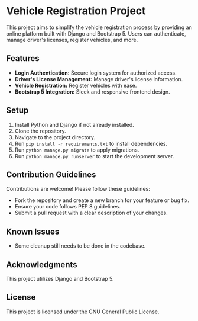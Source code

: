 
# Vehicle Registration Project

This project aims to simplify the vehicle registration process by providing an online platform built with Django and Bootstrap 5. Users can authenticate, manage driver's licenses, register vehicles, and more.

## Features

- **Login Authentication:** Secure login system for authorized access.
- **Driver's License Management:** Manage driver's license information.
- **Vehicle Registration:** Register vehicles with ease.
- **Bootstrap 5 Integration:** Sleek and responsive frontend design.

## Setup

1. Install Python and Django if not already installed.
2. Clone the repository.
3. Navigate to the project directory.
4. Run `pip install -r requirements.txt` to install dependencies.
5. Run `python manage.py migrate` to apply migrations.
6. Run `python manage.py runserver` to start the development server.

## Contribution Guidelines

Contributions are welcome! Please follow these guidelines:

- Fork the repository and create a new branch for your feature or bug fix.
- Ensure your code follows PEP 8 guidelines.
- Submit a pull request with a clear description of your changes.

## Known Issues

- Some cleanup still needs to be done in the codebase.

## Acknowledgments

This project utilizes Django and Bootstrap 5.

## License
This project is licensed under the GNU General Public License.
